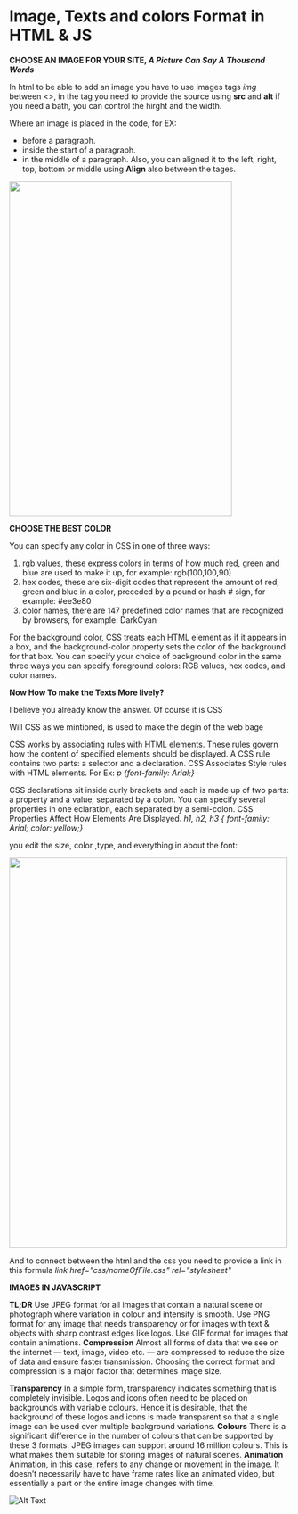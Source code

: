 # Image, Texts and colors Format in HTML & JS

**CHOOSE AN IMAGE FOR YOUR SITE, _A Picture Can Say A Thousand Words_**

In html to be able to add an image you have to use images tags _img_ between <>,
in the tag you need to provide the source using **src** and **alt** if you need a bath, you can control the hirght and the width.

Where an image is placed in the code, for EX:
* before a paragraph.
* inside the start of a paragraph.
* in the middle of a paragraph.
 Also, you can aligned it to the left, right, top, bottom or middle using **Align** also between the tages.

<img align="middle" width="400" height="600" src="https://encrypted-tbn0.gstatic.com/images?q=tbn:ANd9GcQG6GtORJo912v8lxkkg5qJ_Xb3KbaH1gboqg&usqp=CAU">

**CHOOSE THE BEST COLOR**

You can specify any color in CSS in one of three ways:
1. rgb values, these express colors in terms
of how much red, green and blue are used to make it up, for example: rgb(100,100,90)
2. hex codes, these are six-digit codes that represent the amount of red, green and blue in a color, preceded by a pound or hash # sign, for example: #ee3e80
3. color names, there are 147 predefined color names that are recognized by browsers, for example:
DarkCyan

For the background color, CSS treats each HTML element as if it appears in a box, and the background-color property sets the color of the background for that box. You can specify your choice of background color in the same three ways you can specify foreground colors: RGB values, hex codes, and color names. 

**Now How To make the Texts More lively?**

I believe you already know the answer. Of course it is CSS 

Will CSS as we mintioned, is used to make the degin of the web bage 

CSS works by associating rules with HTML elements. These rules govern how the content of specified elements should be displayed. A CSS rule contains two parts: a selector and a declaration. CSS Associates Style rules with HTML elements. For Ex: _p {font-family: Arial;}_

CSS declarations sit inside curly brackets and each is made up of two parts: a property and a value, separated by a colon. You can specify several properties in one eclaration, each separated by a semi-colon. CSS Properties Affect How Elements Are Displayed. 
_h1, h2, h3 { font-family: Arial;  color: yellow;}_

you edit the size, color ,type, and everything in about the font:


<img width="500" height="700" src="https://www.onlineprinters.co.uk/magazine/wp-content/uploads/2019/06/font-sizes-boundaries.jpeg">


 And to connect between the html and the css you need to provide a link in this formula
 _link href="css/nameOfFile.css" rel="stylesheet"_

**IMAGES IN JAVASCRIPT**

**TL;DR**
Use JPEG format for all images that contain a natural scene or photograph where variation in colour and intensity is smooth. Use PNG format for any image that needs transparency or for images with text & objects with sharp contrast edges like logos. Use GIF format for images that contain animations.
**Compression**
Almost all forms of data that we see on the internet — text, image, video etc. — are compressed to reduce the size of data and ensure faster transmission. Choosing the correct format and compression is a major factor that determines image size.

**Transparency**
In a simple form, transparency indicates something that is completely invisible. Logos and icons often need to be placed on backgrounds with variable colours. Hence it is desirable, that the background of these logos and icons is made transparent so that a single image can be used over multiple background variations.
**Colours**
There is a significant difference in the number of colours that can be supported by these 3 formats.
JPEG images can support around 16 million colours. This is what makes them suitable for storing images of natural scenes.
**Animation**
Animation, in this case, refers to any change or movement in the image. It doesn’t necessarily have to have frame rates like an animated video, but essentially a part or the entire image changes with time.

![Alt Text](http://www.reactiongifs.com/r/cheering_minions.gif)


